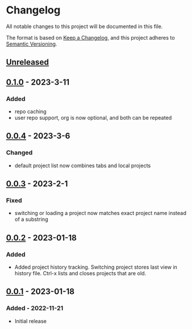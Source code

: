 # Changelog

All notable changes to this project will be documented in this file.

The format is based on [Keep a Changelog](https://keepachangelog.com/en/1.0.0/),
and this project adheres to [Semantic Versioning](https://semver.org/spec/v2.0.0.html).

## [Unreleased]

## [0.1.0] - 2023-3-11

### Added

- repo caching
- user repo support, org is now optional, and both can be repeated

## [0.0.4] - 2023-3-6

### Changed

- default project list now combines tabs and local projects

## [0.0.3] - 2023-2-1

### Fixed

- switching or loading a project now matches exact project name instead of a substring

## [0.0.2] - 2023-01-18

### Added

- Added project history tracking. Switching project stores last view in history file. Ctrl-x lists
  and closes projects that are old.

## [0.0.1] - 2023-01-18

### Added - 2022-11-21

- Initial release

[unreleased]: https://github.com/taylorzr/meow/compare/v0.1.0...HEAD
[0.1.0]: https://github.com/taylorzr/meow/compare/v0.0.4...v0.1.0
[0.0.4]: https://github.com/taylorzr/meow/compare/v0.0.3...v0.0.4
[0.0.3]: https://github.com/taylorzr/meow/releases/tag/v0.0.2..v0.0.3
[0.0.2]: https://github.com/taylorzr/meow/releases/tag/v0.0.1..v0.0.2
[0.0.1]: https://github.com/taylorzr/meow/releases/tag/v0.0.1
